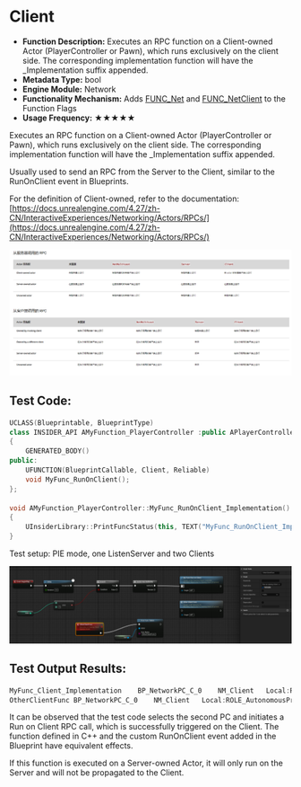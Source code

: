 # Client

- **Function Description:** Executes an RPC function on a Client-owned Actor (PlayerController or Pawn), which runs exclusively on the client side. The corresponding implementation function will have the _Implementation suffix appended.
- **Metadata Type:** bool
- **Engine Module:** Network
- **Functionality Mechanism:** Adds [FUNC_Net](../../../../Flags/EFunctionFlags/FUNC_Net.md) and [FUNC_NetClient](../../../../Flags/EFunctionFlags/FUNC_NetClient.md) to the Function Flags
- **Usage Frequency:** ★★★★★

Executes an RPC function on a Client-owned Actor (PlayerController or Pawn), which runs exclusively on the client side. The corresponding implementation function will have the _Implementation suffix appended.

Usually used to send an RPC from the Server to the Client, similar to the RunOnClient event in Blueprints.

For the definition of Client-owned, refer to the documentation: [https://docs.unrealengine.com/4.27/zh-CN/InteractiveExperiences/Networking/Actors/RPCs/](https://docs.unrealengine.com/4.27/zh-CN/InteractiveExperiences/Networking/Actors/RPCs/)

![Untitled](Untitled.png)

## Test Code:

```cpp
UCLASS(Blueprintable, BlueprintType)
class INSIDER_API AMyFunction_PlayerController :public APlayerController
{
	GENERATED_BODY()
public:
	UFUNCTION(BlueprintCallable, Client, Reliable)
	void MyFunc_RunOnClient();
};

void AMyFunction_PlayerController::MyFunc_RunOnClient_Implementation()
{
	UInsiderLibrary::PrintFuncStatus(this, TEXT("MyFunc_RunOnClient_Implementation"));
}
```

Test setup: PIE mode, one ListenServer and two Clients

![Untitled](Untitled%201.png)

## Test Output Results:

```cpp
MyFunc_Client_Implementation    BP_NetworkPC_C_0    NM_Client   Local:ROLE_AutonomousProxy  Remote:ROLE_Authority
OtherClientFunc BP_NetworkPC_C_0    NM_Client   Local:ROLE_AutonomousProxy  Remote:ROLE_Authority
```

It can be observed that the test code selects the second PC and initiates a Run on Client RPC call, which is successfully triggered on the Client. The function defined in C++ and the custom RunOnClient event added in the Blueprint have equivalent effects.

If this function is executed on a Server-owned Actor, it will only run on the Server and will not be propagated to the Client.